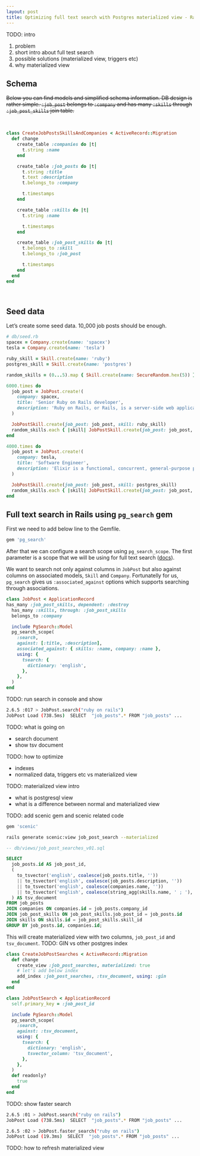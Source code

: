 ```yaml
---
layout: post
title: Optimizing full text search with Postgres materialized view - Rails edition
---
```


TODO: intro

1. problem
2. short intro about full test search
3. possible solutions (materialized view, triggers etc)
4. why materialized view

## Schema

~~Below you can find models and simplified schema information. DB design is rather simple. `:job_post` belongs to `:company` and has many `:skills` through `:job_post_skills` join table.~~

<br/>

```ruby
class CreateJobPostsSkillsAndCompanies < ActiveRecord::Migration
  def change
    create_table :companies do |t|
      t.string :name
    end

    create_table :job_posts do |t|
      t.string :title
      t.text :description
      t.belongs_to :company

      t.timestamps
    end

    create_table :skills do |t|
      t.string :name

      t.timestamps
    end

    create_table :job_post_skills do |t|
      t.belongs_to :skill
      t.belongs_to :job_post

      t.timestamps
    end
  end
end
```

<br/>

## Seed data

Let’s create some seed data. 10_000 job posts should be enough.

```ruby
# db/seed.rb
spacex = Company.create(name: 'spacex')
tesla = Company.create(name: 'tesla')

ruby_skill = Skill.create(name: 'ruby')
postgres_skill = Skill.create(name: 'postgres')

random_skills = (0...5).map { Skill.create(name: SecureRandom.hex(5)) }

6000.times do
  job_post = JobPost.create!(
    company: spacex,
    title: 'Senior Ruby on Rails developer',
    description: 'Ruby on Rails, or Rails, is a server-side web application framework written in Ruby under the MIT License.',
  )

  JobPostSkill.create(job_post: job_post, skill: ruby_skill)
  random_skills.each { |skill| JobPostSkill.create(job_post: job_post, skill: skill) }
end

4000.times do
  job_post = JobPost.create!(
    company: tesla,
    title: 'Software Engineer',
    description: 'Elixir is a functional, concurrent, general-purpose programming language that runs on the Erlang virtual machine.',
  )

  JobPostSkill.create(job_post: job_post, skill: postgres_skill)
  random_skills.each { |skill| JobPostSkill.create(job_post: job_post, skill: skill) }
end
```

## Full text search in Rails using `pg_search` gem

First we need to add below line to the Gemfile.

```ruby
gem 'pg_search'
```

After that we can configure a search scope using `pg_search_scope`. The first parameter is a scope that we will be using for full text search ([docs](https://github.com/Casecommons/pg_search#pg_search_scope)).

We want to search not only against columns in `JobPost` but also against columns on associated models, `Skill` and `Company`. Fortunatelly for us, `pg_search` gives us `:associated_against` options which supports searching through associations.

```ruby
class JobPost < ApplicationRecord
has_many :job_post_skills, dependent: :destroy
  has_many :skills, through: :job_post_skills
  belongs_to :company

  include PgSearch::Model
  pg_search_scope(
    :search,
    against: [:title, :description],
    associated_against: { skills: :name, company: :name },
    using: {
      tsearch: {
        dictionary: 'english',
      },
    },
  )
end
```

TODO: run search in console and show

```bash
2.6.5 :017 > JobPost.search("ruby on rails")
JobPost Load (738.5ms)  SELECT  "job_posts".* FROM "job_posts" ...
```

TODO: what is going on
* search document
* show tsv document

TODO: how to optimize
* indexes
* normalized data, triggers etc vs materialized view

TODO: materialized view intro
* what is postgresql view
* what is a difference between normal and materialized view

TODO: add scenic gem and scenic related code

```ruby
gem 'scenic'
```

```bash
rails generate scenic:view job_post_search --materialized
```

<!-- GENERATED: -->

```sql
-- db/views/job_post_searches_v01.sql

SELECT
  job_posts.id AS job_post_id,
  (
    to_tsvector('english', coalesce(job_posts.title, ''))
    || to_tsvector('english', coalesce(job_posts.description, ''))
    || to_tsvector('english', coalesce(companies.name, ''))
    || to_tsvector('english', coalesce(string_agg(skills.name, ' ; '), ''))
  ) AS tsv_document
FROM job_posts
JOIN companies ON companies.id = job_posts.company_id
JOIN job_post_skills ON job_post_skills.job_post_id = job_posts.id
JOIN skills ON skills.id = job_post_skills.skill_id
GROUP BY job_posts.id, companies.id;
```

This will create materialized view with two columns, `job_post_id` and `tsv_document`.
TODO: GIN vs other postgres index

```ruby
class CreateJobPostSearches < ActiveRecord::Migration
  def change
    create_view :job_post_searches, materialized: true
    # let's add below index
    add_index :job_post_searches, :tsv_document, using: :gin
  end
end
```

```ruby
class JobPostSearch < ApplicationRecord
  self.primary_key = :job_post_id

  include PgSearch::Model
  pg_search_scope(
    :search,
    against: :tsv_document,
    using: {
      tsearch: {
        dictionary: 'english',
        tsvector_column: 'tsv_document',
      },
    },
  )
  def readonly?
    true
  end
end
```

TODO: show faster search

```bash
2.6.5 :01 > JobPost.search("ruby on rails")
JobPost Load (738.5ms)  SELECT  "job_posts".* FROM "job_posts" ...

2.6.5 :02 > JobPost.faster_search("ruby on rails")
JobPost Load (19.3ms)  SELECT  "job_posts".* FROM "job_posts" ...
```

TODO: how to refresh materialized view
